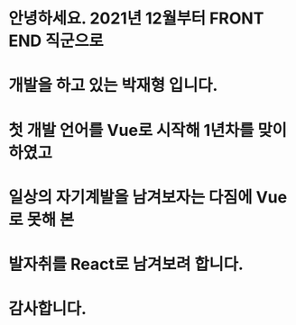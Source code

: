# 안녕하세요. 2021년 12월부터 FRONT END 직군으로

# 개발을 하고 있는 박재형 입니다.

# 첫 개발 언어를 Vue로 시작해 1년차를 맞이하였고

# 일상의 자기계발을 남겨보자는 다짐에 Vue로 못해 본

# 발자취를 React로 남겨보려 합니다.

# 감사합니다.
